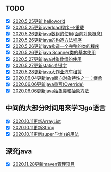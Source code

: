 ## TODO

- [x] [2020.5.25更新 helloworld](code/helloworld/README.md)
- [x] [2020.5.25更新overload程序-->重载](code/overload/README.md)
- [x] [2020.5.26更新java数组的使用(面向对象概念)](code/array/README.md)
- [x] [2020.5.26更新java的构造方法程序](code/构造方法/README.md)
- [x] [2020.5.26更新java构造一个完整的类的程序](code/entire-class/README.md)
- [x] [2020.5.26更新java Scanner类的基本使用](code/new一个键盘输入/README.md)
- [x] [2020.5.27更新java对象数组的使用](code/对象数组/README.md)
- [x] [2020.5.27更新static关键字](code/关键字static/README.md)
- [x] [2020.5.28更新java大作业汽车租赁](code/RentCar/README.md)
- [x] [2020.06.04更新java面向对象特性之一：继承](code/extends/README.md)
- [x] [2020.06.06更新java重写(Override)](code/Override/README.md)
- [x] [2020.06.06更新java抽象类和抽象方法](code/abstract/README.md)

## 中间的大部分时间用来学习go语言

- [x] [2020.10.11更新ArrayList](code/arraylist/README.md)
- [x] [2020.10.11更新String](code/String/README.md)
- [x] [2020.10.11更新super与this的用法](code/super-this/README.md)

## 深究java

- [x] [2020.11.28更新maven管理项目](code/maven-manage-project/README.md)    


